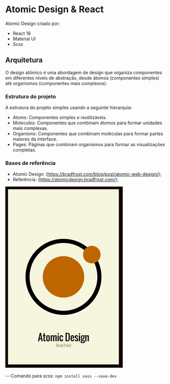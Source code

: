 # Atomic Design & React

Atomic Design criado por:
- React 18
- Material UI
- Scss

## Arquitetura

O design atômico é uma abordagem de design que organiza componentes em diferentes níveis de abstração, desde átomos (componentes simples) até organismos (componentes mais complexos).

### Estrutura do projeto

A estrutura do projeto simples usando a seguinte hierarquia:

- Atoms: Componentes simples e reutilizáveis.
- Molecules: Componentes que combinam átomos para formar unidades mais complexas.
- Organisms: Componentes que combinam moléculas para formar partes maiores da interface.
- Pages: Páginas que combinam organismos para formar as visualizações completas.

### Bases de referência
- Atomic Design: (https://bradfrost.com/blog/post/atomic-web-design/);
- Referência: (https://atomicdesign.bradfrost.com/);

![alt text](./public/assets/1.png)

-- Comando para scss: `npm install sass --save-dev`